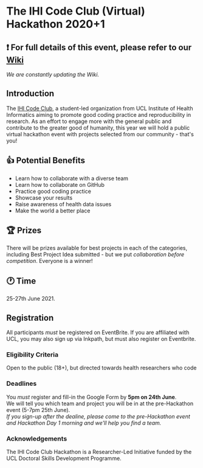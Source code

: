 # The IHI Code Club (Virtual) Hackathon 2020+1

## :exclamation: For full details of this event, please refer to our **[Wiki](https://github.com/IHI-Code-Club/hackathon-2020/wiki)**    
*We are constantly updating the Wiki.*

## Introduction
The [IHI Code Club](https://ucl-ihi.github.io/CodeClub/introduction.html), a student-led organization from UCL Institute of Health Informatics aiming to promote good coding practice and reproducibility in research.
As an effort to engage more with the general public and contribute to the greater good of humanity, this year we will hold a public virtual hackathon event with projects selected from our community - that's you!


## 👍 Potential Benefits
- Learn how to collaborate with a diverse team
- Learn how to collaborate on GitHub
- Practice good coding practice
- Showcase your results
- Raise awareness of health data issues
- Make the world a better place

## 🏆 Prizes 
There will be prizes available for best projects in each of the categories, including Best Project Idea submitted - but we put _collaboration before competition_. Everyone is a winner!

## 🕐 Time 
25-27th June 2021.   

## Registration
All participants *must* be registered on EventBrite. If you are affiliated with UCL, you may also sign up via Inkpath, but must also register on Eventbrite.   

### Eligibility Criteria
Open to the public (18+), but directed towards health researchers who code   

### Deadlines
You *must* register and fill-in the Google Form by **5pm on 24th June**.  
We will tell you which team and project you will be in at the pre-Hackathon event (5-7pm 25th June).   
*If you sign-up after the dealine, please come to the pre-Hackathon event and Hackathon Day 1 morning and we'll help you find a team.*   


### Acknowledgements
The IHI Code Club Hackathon is a Researcher-Led Initiative funded by the UCL Doctoral Skills Development Programme.
